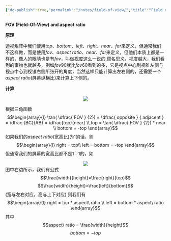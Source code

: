 ```yaml
---
{"dg-publish":true,"permalink":"/notes/field-of-view/","title":"Field of view","noteIcon":"","created":"","updated":""}
---
```


**FOV (Field-Of-View) and aspect ratio**

**原理**

透视矩阵中我们使用$top、bottom、left、right、near、far$来定义，但通常我们不这样做，而是使用$fov、aspect\ ratio、near、far$来定义，但他们本质上都是一样的，像人的眼睛也是有$fov$，叫做[视度](https://baike.baidu.com/item/%E4%BA%BA%E7%9C%BC%E8%A7%86%E5%BA%A6/5997035#)这么一说的,顾名思义，视度越大，我们看到的事物也就越多，例如$fov90$就比$fov60$看到的多，它是视点中心到视锥左侧与视点中心到视锥右侧所张开的角度，当然这样只能计算出左右侧的，还需要一个$aspect\ ratio$(屏幕纵横比)来计算上下侧的。

**计算**<div align=center><img src="https://cdn.jsdelivr.net/gh/aaronmack/image-hosting@master/graphics/FOV-image.5ljfnjoc8mc0.webp"></div>

根据三角函数
$$\begin{array}{l} \tan( \dfrac{ FOV } {2}) = \dfrac{ opposite } { adjacent } = \dfrac {BC}{AB} = \dfrac{top}{near} \\ top = \tan( \dfrac{ FOV } {2}) * near \\ bottom = -top \end{array}$$
如果我们的$aspect\ ratio$(宽高比)为$1$的话，则
$$\begin{array}{l} right = top\\ left = bottom = -top \end{array}$$
但通常我们的屏幕的宽高比都不是$1:1$的，如<div align=center><img src="https://cdn.jsdelivr.net/gh/aaronmack/image-hosting@master/graphics/AspectRation.3dftg4ztsu00.webp"></div>图中右边所示，我们有公式
$$\frac{width}{height}=\frac{right}{top}$$ 
$$\frac{width}{height}=\frac{left}{bottom}$$ 
(宽与左右对应，高与上下对应) 则我们有
$$\begin{array}{l} right = top * aspect\ ratio \\ left = bottom * aspect\ ratio \end{array}$$
其中
$$aspect\ ratio = \frac{width}{height}$$ 
$$bottom = -top$$